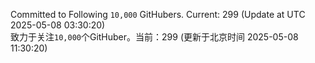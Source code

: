 Committed to Following `10,000` GitHubers. Current: <!-- FOLLOWING_COUNT -->299<!-- FOLLOWING_COUNT --> (Update at UTC <!-- LAST_UPDATED -->2025-05-08 03:30:20<!-- LAST_UPDATED -->)<br>
致力于关注`10,000`个GitHuber。当前：<!-- FOLLOWING_COUNT -->299<!-- FOLLOWING_COUNT --> (更新于北京时间 <!-- LAST_UPDATED_CST -->2025-05-08 11:30:20<!-- LAST_UPDATED_CST -->)
